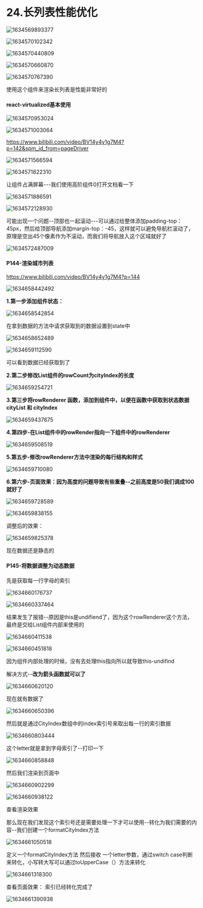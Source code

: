 # 24.长列表性能优化



![1634569893377](../../../.vuepress/public/images/1634569893377.png)

![1634570102342](../../../.vuepress/public/images/1634570102342.png)

![1634570440809](../../../.vuepress/public/images/1634570440809.png)





![1634570660870](../../../.vuepress/public/images/1634570660870.png)



![1634570767390](../../../.vuepress/public/images/1634570767390.png)



使用这个组件来渲染长列表是性能非常好的





#### react-virtualized基本使用

![1634570953024](../../../.vuepress/public/images/1634570953024.png)



![1634571003064](../../../.vuepress/public/images/1634571003064.png)



https://www.bilibili.com/video/BV14y4y1g7M4?p=142&spm_id_from=pageDriver

![1634571566594](../../../.vuepress/public/images/1634571566594.png)





![1634571822310](../../../.vuepress/public/images/1634571822310.png)

让组件占满屏幕---我们使用高阶组件0打开文档看一下

![1634571886591](../../../.vuepress/public/images/1634571886591.png)



![1634572128930](../../../.vuepress/public/images/1634572128930.png)



可能出现一个问题--顶部也一起滚动---可以通过给整体添加padding-top：45px，然后给顶部导航添加margin-top：-45，这样就可以避免导航栏滚动了，原理是空出45个像素作为不滚动，而我们将导航放入这个区域就好了

![1634572487009](../../../.vuepress/public/images/1634572487009.png)







#### P144-渲染城市列表

https://www.bilibili.com/video/BV14y4y1g7M4?p=144



![1634658442492](../../../.vuepress/public/images/1634658442492.png)

**1.第一步添加组件状态：**

![1634658542854](../../../.vuepress/public/images/1634658542854.png)



在拿到数据的方法中请求获取到的数据设置到state中

![1634658652489](../../../.vuepress/public/images/1634658652489.png)



![1634659112590](../../../.vuepress/public/images/1634659112590.png)

可以看到数据已经获取到了





**2.第二步修改List组件的rowCount为cityIndex的长度**

![1634659254721](../../../.vuepress/public/images/1634659254721.png)





**3.第三步将rowRenderer 函数，添加到组件中，以便在函数中获取到状态数据 cityList 和 cityIndex**

![1634659437675](../../../.vuepress/public/images/1634659437675.png)



**4.第四步-在List组件中的rowRender指向一下组件中的rowRenderer**

![1634659508519](../../../.vuepress/public/images/1634659508519.png)



**5.第五步-修改rowRenderer方法中渲染的每行结构和样式**

![1634659710080](../../../.vuepress/public/images/1634659710080.png)



**6.第六步-页面效果：因为高度的问题导致有些重叠--之前高度是50我们调成100就好了**

![1634659728589](../../../.vuepress/public/images/1634659728589.png)

![1634659838155](../../../.vuepress/public/images/1634659838155.png)



调整后的效果：

![1634659825378](../../../.vuepress/public/images/1634659825378.png)

现在数据还是静态的





#### P145-将数据调整为动态数据 



先是获取每一行字母的索引

![1634660176737](../../../.vuepress/public/images/1634660176737.png)

![1634660337464](../../../.vuepress/public/images/1634660337464.png)



结果发生了报错--原因是this是undifiend了，因为这个rowRenderer这个方法，最终是交给List组件内部来使用的

![1634660411538](../../../.vuepress/public/images/1634660411538.png)



![1634660451818](../../../.vuepress/public/images/1634660451818.png)

因为组件内部处理的时候，没有去处理this指向所以就导致this-undifind

解决方式--**改为箭头函数就可以了**

![1634660620120](../../../.vuepress/public/images/1634660620120.png)



现在就有数据了

![1634660650396](../../../.vuepress/public/images/1634660650396.png)



然后就是通过CityIndex数组中的index索引号来取出每一行的索引数据

![1634660803444](../../../.vuepress/public/images/1634660803444.png)

这个letter就是拿到字母索引了--打印一下

![1634660858848](../../../.vuepress/public/images/1634660858848.png)





然后我们渲染到页面中

![1634660902299](../../../.vuepress/public/images/1634660902299.png)

![1634660938122](../../../.vuepress/public/images/1634660938122.png)

查看渲染效果





那么现在我们发现这个索引号还是需要处理一下才可以使用--转化为我们需要的内容--我们创建一个formatCityIndex方法

![1634661050518](../../../.vuepress/public/images/1634661050518.png)



定义一个formatCityIndex方法 然后接收 一个letter参数，通过switch case判断来转化，小写转大写可以通过toUpperCase（）方法来转化

![1634661318300](../../../.vuepress/public/images/1634661318300.png)



查看页面效果： 索引已经转化完成了

![1634661390938](../../../.vuepress/public/images/1634661390938.png)



























